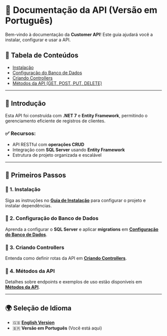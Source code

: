 # 📘 Documentação da API (Versão em Português)

Bem-vindo à documentação da **Customer API**! Este guia ajudará você a instalar, configurar e usar a API.

## 📌 Tabela de Conteúdos
- [Instalação](instalacao.md)
- [Configuração do Banco de Dados](banco.md)
- [Criando Controllers](controllers.md)
- [Métodos da API (GET, POST, PUT, DELETE)](metodos-api.md)

---

## 📖 Introdução
Esta API foi construída com **.NET 7** e **Entity Framework**, permitindo o gerenciamento eficiente de registros de clientes.

### ✅ Recursos:
- API RESTful com **operações CRUD**
- Integração com **SQL Server** usando **Entity Framework**
- Estrutura de projeto organizada e escalável

---

## 🚀 Primeiros Passos

### 📌 1. Instalação
Siga as instruções no **[Guia de Instalação](instalacao.md)** para configurar o projeto e instalar dependências.

### 📌 2. Configuração do Banco de Dados
Aprenda a configurar o **SQL Server** e aplicar **migrations** em **[Configuração do Banco de Dados](banco.md)**.

### 📌 3. Criando Controllers
Entenda como definir rotas da API em **[Criando Controllers](controllers.md)**.

### 📌 4. Métodos da API
Detalhes sobre endpoints e exemplos de uso estão disponíveis em **[Métodos da API](metodos-api.md)**.

---

## 🌍 Seleção de Idioma
- 🇬🇧 **[English Version](../en-gb/README.md)**
- 🇧🇷 **Versão em Português** (Você está aqui)
